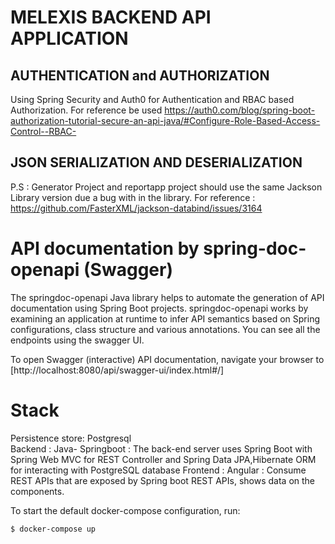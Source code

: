# MELEXIS BACKEND API APPLICATION

## AUTHENTICATION and AUTHORIZATION

Using Spring Security and Auth0 for Authentication and RBAC based Authorization. For reference be
used https://auth0.com/blog/spring-boot-authorization-tutorial-secure-an-api-java/#Configure-Role-Based-Access-Control--RBAC-

## JSON SERIALIZATION AND DESERIALIZATION

P.S : Generator Project and reportapp project should use the same Jackson Library version due a bug with in the library.
For reference : https://github.com/FasterXML/jackson-databind/issues/3164

# API documentation by spring-doc-openapi (Swagger)

The springdoc-openapi Java library helps to automate the generation of API documentation using Spring Boot projects.
springdoc-openapi works by examining an application at runtime to infer API semantics based on Spring configurations,
class structure and various annotations. You can see all the endpoints using the swagger UI.

To open Swagger (interactive) API documentation, navigate your browser
to [http://localhost:8080/api/swagger-ui/index.html#/]

# Stack

Persistence store: Postgresql  
Backend : Java- Springboot : The back-end server uses Spring Boot with Spring Web MVC for REST Controller and Spring
Data JPA,Hibernate ORM for interacting with PostgreSQL database Frontend : Angular : Consume REST APIs that are exposed
by Spring boot REST APIs, shows data on the components.

To start the default docker-compose configuration, run:

    $ docker-compose up
